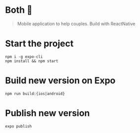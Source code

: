 # Both 💙

> Mobile application to help couples. Build with ReactNative

# Start the project

```shell
npm i -g expo-cli
npm install && npm start
```

# Build new version on Expo

```shell
npm run build:{ios|android}
```

# Publish new version

```shell
expo publish
```
